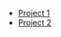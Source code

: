 
<body>
 <ul>
 <li>
 <a href="project1/project1.html"> Project 1</a>

 </li>

 <li>
 <a href="project2/project2.html"> Project 2</a>

 </li>
 
 </ul>
<body>              
